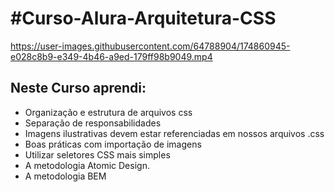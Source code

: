 <h1>#Curso-Alura-Arquitetura-CSS </h1>


https://user-images.githubusercontent.com/64788904/174860945-e028c8b9-e349-4b46-a9ed-179ff98b9049.mp4

<h2> Neste Curso aprendi: </h2>

<ul> 
  <li>Organização e estrutura de arquivos css</li>
  <li>Separação de responsabilidades </li>
  <li>Imagens ilustrativas devem estar referenciadas em nossos arquivos .css </li>
  <li>Boas práticas com importação de imagens</li>
  <li>Utilizar seletores CSS mais simples</li>
  <li>A metodologia Atomic Design.</li>
  <li>A metodologia BEM</li>
</ul>

